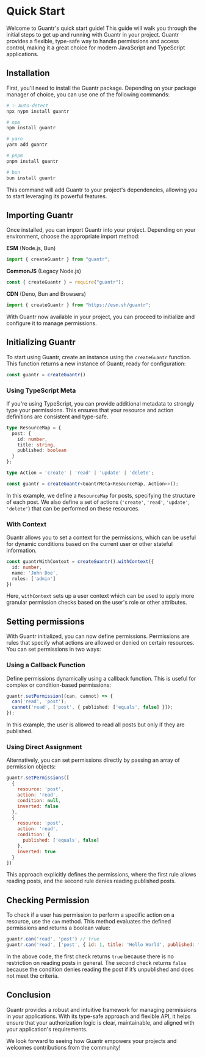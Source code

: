 # Quick Start

Welcome to Guantr's quick start guide! This guide will walk you through the initial steps to get up and running with Guantr in your project. Guantr provides a flexible, type-safe way to handle permissions and access control, making it a great choice for modern JavaScript and TypeScript applications.

## Installation

First, you'll need to install the Guantr package. Depending on your package manager of choice, you can use one of the following commands:

<!-- automd:pm-install -->

```sh
# ✨ Auto-detect
npx nypm install guantr

# npm
npm install guantr

# yarn
yarn add guantr

# pnpm
pnpm install guantr

# bun
bun install guantr
```

<!-- /automd -->

This command will add Guantr to your project's dependencies, allowing you to start leveraging its powerful features.

## Importing Guantr

Once installed, you can import Guantr into your project. Depending on your environment, choose the appropriate import method:

<!-- automd:jsimport cjs cdn name="guantr" imports="createGuantr" -->

**ESM** (Node.js, Bun)

```js
import { createGuantr } from "guantr";
```

**CommonJS** (Legacy Node.js)

```js
const { createGuantr } = require("guantr");
```

**CDN** (Deno, Bun and Browsers)

```js
import { createGuantr } from "https://esm.sh/guantr";
```

<!-- /automd -->

With Guantr now available in your project, you can proceed to initialize and configure it to manage permissions.

## Initializing Guantr

To start using Guantr, create an instance using the `createGuantr` function. This function returns a new instance of Guantr, ready for configuration:

```ts
const guantr = createGuantr()
```

### Using TypeScript Meta

If you're using TypeScript, you can provide additional metadata to strongly type your permissions. This ensures that your resource and action definitions are consistent and type-safe.

```ts
type ResourceMap = {
  post: {
    id: number,
    title: string,
    published: boolean
  }
};

type Action = 'create' | 'read' | 'update' | 'delete';

const guantr = createGuantr<GuantrMeta<ResourceMap, Action>>();
```

In this example, we define a `ResourceMap` for posts, specifying the structure of each post. We also define a set of actions (`'create'`, `'read'`, `'update'`, `'delete'`) that can be performed on these resources.

### With Context

Guantr allows you to set a context for the permissions, which can be useful for dynamic conditions based on the current user or other stateful information.

```ts
const guantrWithContext = createGuantr().withContext({
  id: number,
  name: 'John Doe',
  roles: ['admin']
})

```

Here, `withContext` sets up a user context which can be used to apply more granular permission checks based on the user's role or other attributes.


## Setting permissions

With Guantr initialized, you can now define permissions. Permissions are rules that specify what actions are allowed or denied on certain resources. You can set permissions in two ways:

### Using a Callback Function

Define permissions dynamically using a callback function. This is useful for complex or condition-based permissions:

```ts
guantr.setPermission((can, cannot) => {
  can('read', 'post');
  cannot('read', ['post', { published: ['equals', false] }]);
});
```

In this example, the user is allowed to read all posts but only if they are published.

### Using Direct Assignment

Alternatively, you can set permissions directly by passing an array of permission objects:

```js
guantr.setPermissions([
  {
    resource: 'post',
    action: 'read',
    condition: null,
    inverted: false
  },
  {
    resource: 'post',
    action: 'read',
    condition: {
      published: ['equals', false]
    },
    inverted: true
  }
])
```

This approach explicitly defines the permissions, where the first rule allows reading posts, and the second rule denies reading published posts.

## Checking Permission

To check if a user has permission to perform a specific action on a resource, use the `can` method. This method evaluates the defined permissions and returns a boolean value:

```js
guantr.can('read', 'post') // true
guantr.can('read', ['post', { id: 1, title: 'Hello World', published: false }]) // false

```

In the above code, the first check returns `true` because there is no restriction on reading posts in general. The second check returns `false` because the condition denies reading the post if it’s unpublished and does not meet the criteria.

## Conclusion

Guantr provides a robust and intuitive framework for managing permissions in your applications. With its type-safe approach and flexible API, it helps ensure that your authorization logic is clear, maintainable, and aligned with your application's requirements.

We look forward to seeing how Guantr empowers your projects and welcomes contributions from the community!
